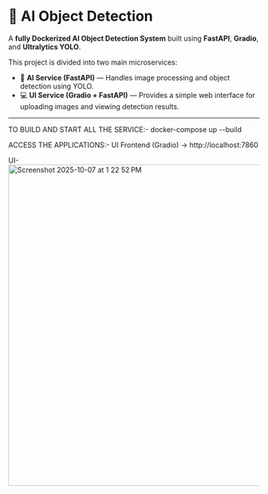 # 🧠 AI Object Detection 

A **fully Dockerized AI Object Detection System** built using **FastAPI**, **Gradio**, and **Ultralytics YOLO**.  

This project is divided into two main microservices:  

- 🧩 **AI Service (FastAPI)** — Handles image processing and object detection using YOLO.  
- 💻 **UI Service (Gradio + FastAPI)** — Provides a simple web interface for uploading images and viewing detection results.  

---

TO BUILD AND START ALL THE SERVICE:-
docker-compose up --build

ACCESS THE APPLICATIONS:-
UI Frontend (Gradio) → http://localhost:7860

UI-
<img width="1385" height="645" alt="Screenshot 2025-10-07 at 1 22 52 PM" src="https://github.com/user-attachments/assets/9d7d9105-154b-4fb4-b8cd-4972fff3d9aa" />
